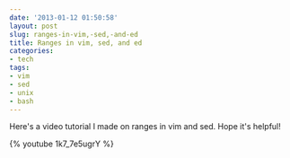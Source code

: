 ```yaml
---
date: '2013-01-12 01:50:58'
layout: post
slug: ranges-in-vim,-sed,-and-ed
title: Ranges in vim, sed, and ed
categories:
- tech
tags:
- vim
- sed
- unix
- bash
---
```


Here's a video tutorial I made on ranges in vim and sed. Hope it's helpful!

{% youtube 1k7_7e5ugrY %}

